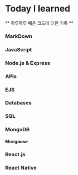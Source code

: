 # Today I learned
** 하루하루 배운 코드에 대한 기록 ** 

### MarkDown
### JavaScript
### Node.js & Express
### APIs
### EJS
### Databases
### SQL
### MongoDB
#### Mongoose
### React.js
### React Native
